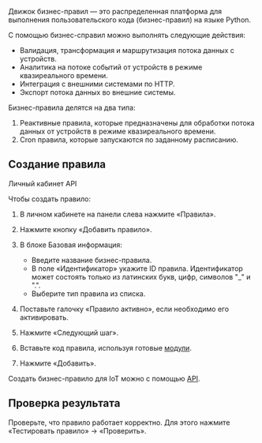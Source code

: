 Движок бизнес-правил — это распределенная платформа для выполнения пользовательского кода (бизнес-правил) на языке Python.

С помощью бизнес-справил можно выполнять следующие действия:

- Валидация, трансформация и маршрутизация потока данных с устройств.
- Аналитика на потоке событий от устройств в режиме квазиреального времени.
- Интеграция с внешними системами по HTTP.
- Экспорт потока данных во внешние системы.

Бизнес-правила делятся на два типа:

1. Реактивные правила, которые предназначены для обработки потока данных от устройств в режиме квазиреального времени.
2. Cron правила, которые запускаются по заданному расписанию.

## Создание правила

<tabs>
<tablist>
<tab>Личный кабинет</tab>
<tab>API</tab>
</tablist>
<tabpanel>

Чтобы создать правило:

1. В личном кабинете на панели слева нажмите «Правила».
2. Нажмите кнопку «Добавить правило».
3. В блоке Базовая информация:

    - Введите название бизнес-правила.
    - В поле «Идентификатор» укажите ID правила. Идентификатор может состоять только из латинских букв, цифр, символов "_" и ".".
    - Выберите тип правила из списка.

4. Поставьте галочку «Правило активно», если необходимо его активировать.
5. Нажмите «Следующий шаг».
6. Вставьте код правила, используя готовые [модули](../modules).
7. Нажмите «Добавить».

</tabpanel>
<tabpanel>

Создать бизнес-правило для IoT можно с помощью [API](../../api/public-api/main-api/mi-storege/).

</tabpanel>
</tabs>

## Проверка результата

Проверьте, что правило работает корректно. Для этого нажмите «Тестировать правило» → «Проверить».
